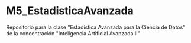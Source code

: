 # M5_EstadisticaAvanzada
Repositorio para la clase "Estadística Avanzada para la Ciencia de Datos" de la concentración "Inteligencia Artificial Avanzada II"
